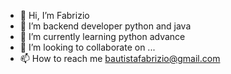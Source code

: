 - 👋 Hi, I’m Fabrizio  
- 👀 I’m backend developer python and java
- 🌱 I’m currently learning python advance
- 💞️ I’m looking to collaborate on ...
- 📫 How to reach me bautistafabrizio@gmail.com

